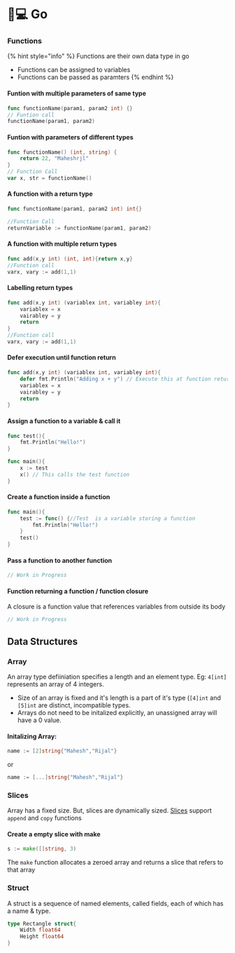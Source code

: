 # 👨💻 Go

### Functions

{% hint style="info" %}
Functions are their own data type in go

* Functions can be assigned to variables
* Functions can be passed as paramters
{% endhint %}

#### Funtion with multiple parameters of same type

```go
func functionName(param1, param2 int) {}
// Funtion call
functionName(param1, param2)
```

#### Funtion with parameters of different types

```go
func functionName() (int, string) {
    return 22, "Maheshrjl"
}
// Function Call
var x, str = functionName()
```

#### A function with a return type

```go
func functionName(param1, param2 int) int{}

//Function Call
returnVariable := functionName(param1, param2)
```

#### A function with multiple return types

```go
func add(x,y int) (int, int){return x,y}
//Function call
varx, vary := add(1,1)
```

#### Labelling return types

```go
func add(x,y int) (variablex int, variabley int){
    variablex = x
    vairabley = y
    return
}
//Function call
varx, vary := add(1,1)
```

#### Defer execution until function return

```go
func add(x,y int) (variablex int, variabley int){
    defer fmt.Println("Adding x + y") // Execute this at function return
    variablex = x
    vairabley = y
    return
}
```

#### Assign a function to a variable & call it

```go
func test(){
    fmt.Println("Hello!")
}

func main(){
    x := test
    x() // This calls the test function
}
```

#### Create a function inside a function

```go
func main(){
    test := func() {//Test  is a variable storing a function
        fmt.Println("Hello!")
    }
    test()
}
```

#### Pass a function to another function

```go
// Work in Progress
```

#### Function returning a function / function closure

A closure is a function value that references variables from outside its body

```go
// Work in Progress
```

## Data Structures

### Array

An array type defiiniation specifies a length and an element type. Eg: `4[int]` represents an array of 4 integers.&#x20;

* Size of an array is fixed and it's length is a part of it's type (`[4]int` and `[5]int` are distinct, incompatible types.
* Arrays do not need to be initalized explicitly, an unassigned array will have a 0 value.

#### Initalizing Array:

```go
name := [2]string{"Mahesh","Rijal"}
```

or

```go
name := [...]string{"Mahesh","Rijal"}
```

### Slices

Array has a fixed size. But, slices are dynamically sized. [Slices](https://go.dev/blog/slices-intro) support `append` and `copy` functions

#### Create a empty slice with make

```go
s := make([]string, 3)
```

The `make` function allocates a zeroed array and returns a slice that refers to that array

### Struct

A struct is a sequence of named elements, called fields, each of which has a name & type.

```go
type Rectangle struct{
    Width float64
    Height float64
}
```
